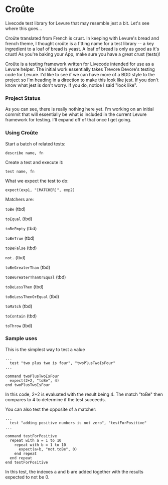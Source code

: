 # Croûte
Livecode test library for Levure that may resemble jest a bit. Let's see where this goes...

Croûte translated from French is crust. In keeping with Levure's bread and french theme, I thought croûte is a fitting name for a test library -- a key ingredient to a loaf of bread is yeast. A loaf of bread is only as good as it's crust! As you're baking your App, make sure you have a great crust (tests)!

Croûte is a testing framework written for Livecode intended for use as a Levure helper. The initial work essentially takes Trevore Devore's testing code for Levure. I'd like to see if we can have more of a BDD style to the project so I'm heading in a direction to make this look like jest. If you don't know what jest is don't worry. If you do, notice I said "look like".

### Project Status
As you can see, there is really nothing here yet. I'm working on an initial commit that will essentially be what is included in the current Levure framework for testing. I'll expand off of that once I get going.

### Using Croûte

Start a batch of related tests:

`describe name, fn`  

Create a test and execute it:

`test name, fn`

What we expect the test to do:

`expect(exp1, "[MATCHER]", exp2)`

Matchers are:

  `toBe` (tbd)
  
  `toEqual` (tbd)
  
  `toBeEmpty` (tbd)
  
  `toBeTrue` (tbd)
  
  `toBeFalse` (tbd)
  
  `not.` (tbd)
  
  `toBeGreaterThan` (tbd)
  
  `toBeGreaterThanOrEqual` (tbd)
  
  `toBeLessThen` (tbd)
  
  `toBeLessThenOrEqual` (tbd)
  
  `toMatch` (tbd)
  
  `toContain` (tbd)
  
  `toThrow` (tbd)
  
### Sample uses
This is the simplest way to test a value
  
```
...
  test "two plus two is four", "twoPlusTwoIsFour"
...
  
command twoPlusTwoIsFour
  expect(2+2, "toBe", 4)
end twoPlusTwoIsFour
```
  
In this code, 2+2 is evaluated with the result being 4. The match "toBe" then compares to 4 to determine if the test succeeds.

You can also test the opposite of a matcher:
  
```
...
  test "adding positive numbers is not zero", "testForPositive"
...
  
command testForPositive
  repeat with a = 1 to 10
    repeat with b = 1 to 10
      expect(a+b, "not.toBe", 0)
    end repeat
  end repeat
end testForPositive
```

In this test, the indexes a and b are added together with the results expected to not be 0. 
